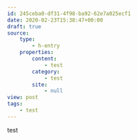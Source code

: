 ```yaml
---
id: 245ceba0-df31-4f98-ba92-62e7a025ecf1
date: 2020-02-23T15:38:47+00:00
draft: true
source:
    type:
        - h-entry
    properties:
        content:
            - test
        category:
            - test
        site:
            - null
view: post
tags:
    - test
---
```

test
